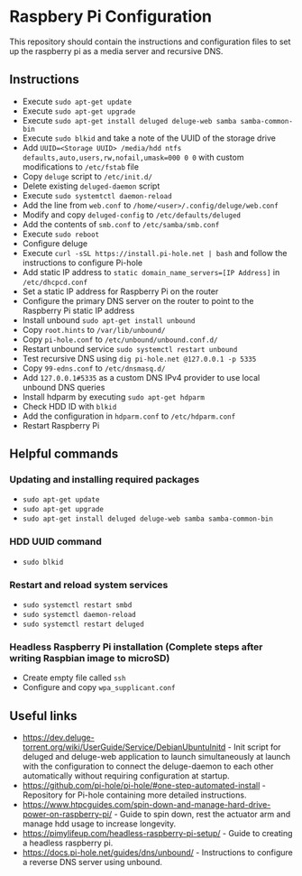 # Raspbery Pi Configuration
This repository should contain the instructions and configuration files to set up the raspberry pi as a media server and recursive DNS.

## Instructions
* Execute ```sudo apt-get update```
* Execute ```sudo apt-get upgrade```
* Execute ```sudo apt-get install deluged deluge-web samba samba-common-bin```
* Execute ```sudo blkid``` and take a note of the UUID of the storage drive
* Add ```UUID=<Storage UUID> /media/hdd ntfs defaults,auto,users,rw,nofail,umask=000 0 0``` with custom modifications to ```/etc/fstab``` file
* Copy ```deluge``` script to ```/etc/init.d/```
* Delete existing ```deluged-daemon``` script
* Execute ```sudo systemtctl daemon-reload```
* Add the line from ```web.conf``` to ```/home/<user>/.config/deluge/web.conf```
* Modify and copy ```deluged-config``` to ```/etc/defaults/deluged```
* Add the contents of ```smb.conf``` to ```/etc/samba/smb.conf```
* Execute ```sudo reboot```
* Configure deluge
* Execute ```curl -sSL https://install.pi-hole.net | bash``` and follow the instructions to configure Pi-hole
* Add static IP address to ```static domain_name_servers=[IP Address]``` in ```/etc/dhcpcd.conf```
* Set a static IP address for Raspberry Pi on the router
* Configure the primary DNS server on the router to point to the Raspberry Pi static IP address
* Install unbound ```sudo apt-get install unbound```
* Copy ```root.hints``` to ```/var/lib/unbound/```
* Copy ```pi-hole.conf``` to ```/etc/unbound/unbound.conf.d/```
* Restart unbound service ```sudo systemctl restart unbound```
* Test recursive DNS using ```dig pi-hole.net @127.0.0.1 -p 5335```
* Copy ```99-edns.conf``` to ```/etc/dnsmasq.d/```
* Add ```127.0.0.1#5335``` as a custom DNS IPv4 provider to use local unbound DNS queries
* Install hdparm by executing ```sudo apt-get hdparm```
* Check HDD ID with ```blkid```
* Add the configuration in ```hdparm.conf``` to ```/etc/hdparm.conf```
* Restart Raspberry Pi

## Helpful commands
### Updating and installing required packages
* ```sudo apt-get update```
* ```sudo apt-get upgrade```
* ```sudo apt-get install deluged deluge-web samba samba-common-bin```

### HDD UUID command
* ```sudo blkid```

### Restart and reload system services
* ```sudo systemctl restart smbd```
* ```sudo systemctl daemon-reload```
* ```sudo systemctl restart deluged```

### Headless Raspberry Pi installation (Complete steps after writing Raspbian image to microSD)
* Create empty file called ```ssh```
* Configure and copy ```wpa_supplicant.conf```

## Useful links
* https://dev.deluge-torrent.org/wiki/UserGuide/Service/DebianUbuntuInitd - Init script for deluged and deluge-web application to launch simultaneously at launch with the configuration to connect the deluge-daemon to each other automatically without requiring configuration at startup.
* https://github.com/pi-hole/pi-hole/#one-step-automated-install - Repository for Pi-hole containing more detailed instructions.
* https://www.htpcguides.com/spin-down-and-manage-hard-drive-power-on-raspberry-pi/ - Guide to spin down, rest the actuator arm and manage hdd usage to increase longevity.
* https://pimylifeup.com/headless-raspberry-pi-setup/ - Guide to creating a headless raspberry pi.
* https://docs.pi-hole.net/guides/dns/unbound/ - Instructions to configure a reverse DNS server using unbound.
